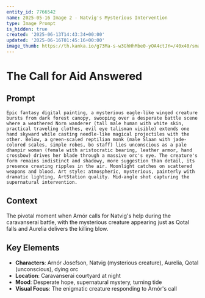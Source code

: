 ```yaml
---
entity_id: 7766542
name: 2025-05-16 Image 2 - Natvig's Mysterious Intervention
type: Image Prompt
is_hidden: true
created: '2025-06-13T14:43:34+00:00'
updated: '2025-06-16T01:45:16+00:00'
image_thumb: https://th.kanka.io/g73Ma-s-w3GhHhMbe0-yOA4ctJY=/40x40/smart/src/campaigns/322885/9f0da5ac-b391-4aa6-9d30-5dea11cfe639.png
---
```


# The Call for Aid Answered

## Prompt

```
Epic fantasy digital painting, a mysterious eagle-like winged creature bursts from dark forest canopy, swooping over a desperate battle scene where a weathered Norn wanderer (tall male human with white skin, practical traveling clothes, evil eye talisman visible) extends one hand skyward while casting needle-like magical projectiles with the other. Below, a green-scaled reptilian monk (male Slaan with jade-colored scales, simple robes, bo staff) lies unconscious as a pale dhampir woman (female with aristocratic bearing, leather armor, hand crossbow) drives her blade through a massive orc's eye. The creature's form remains indistinct and shadowy, more suggestion than detail, its presence creating ripples in the air. Moonlight catches on scattered weapons and blood. Art style: atmospheric, mysterious, painterly with dramatic lighting, ArtStation quality. Mid-angle shot capturing the supernatural intervention.

```

## Context

The pivotal moment when Arnór calls for Natvig's help during the caravanserai battle, with the mysterious creature appearing just as Qotal falls and Aurelia delivers the killing blow.

## Key Elements

- **Characters**: Arnór Josefson, Natvig (mysterious creature), Aurelia, Qotal (unconscious), dying orc
- **Location**: Caravanserai courtyard at night
- **Mood**: Desperate hope, supernatural mystery, turning tide
- **Visual Focus**: The enigmatic creature responding to Arnór's call